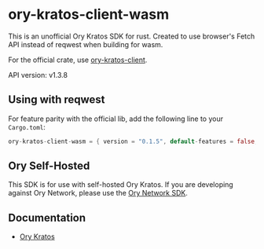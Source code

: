 # ory-kratos-client-wasm

This is an unofficial Ory Kratos SDK for rust. Created to use browser's Fetch API instead of reqwest when building for wasm.

For the official crate, use [ory-kratos-client](https://crates.io/crates/ory-kratos-client).

API version: v1.3.8

## Using with reqwest

For feature parity with the official lib, add the following line to your `Cargo.toml`:

```rust
ory-kratos-client-wasm = { version = "0.1.5", default-features = false, features = ["reqwest"] }
```

## Ory Self-Hosted

This SDK is for use with self-hosted Ory Kratos.
If you are developing against Ory Network, please use the [Ory Network SDK](https://www.ory.sh/docs/sdk).

## Documentation
- [Ory Kratos](https://www.ory.sh/kratos/docs/sdk)
